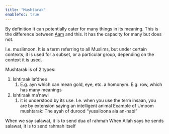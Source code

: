```yaml
---
title: "Mushtarak"
enableToc: true
---
```

By definition It can potentially cater for many things in its meaning. This is the difference between [Aam](Usul%20Fiqh/Quranic%20words/Aam.md) and this. It has the capacity for many but does not.

I.e. muslimoon. It is a term referring to all Muslims, but under certain contexts, it is used for a subset, or a particular group, depending on the context it is used.

Mushtarak is of 2 types:
1. Ishtiraak lafdhee
	1. E.g. ayn which can mean gold, eye, etc. a homonym. E.g. row, which has many meanings
2. Ishtiraak ma’nawi
	1. it is understood by its use. I.e. when you use the term insaan, you are by extension saying an intelligent animal 
Example of Umoom mushtarak:
The ayah of durood “yusalloona ala an-nabi”

When we say salawat, it is to send dua of rahmah
When Allah says he sends salawat, it is to send rahmah itself



